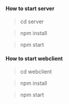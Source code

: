 #### How to start server

> cd server

> npm install

> npm start

#### How to start webclient

> cd webclient

> npm install

> npm start
